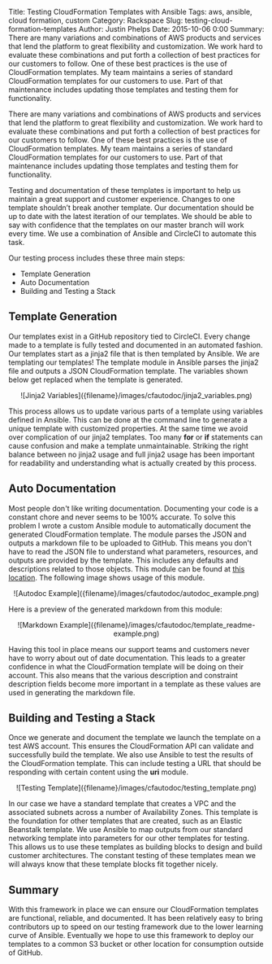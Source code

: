 Title: Testing CloudFormation Templates with Ansible
Tags: aws, ansible, cloud formation, custom
Category: Rackspace
Slug: testing-cloud-formation-templates
Author: Justin Phelps
Date: 2015-10-06 0:00
Summary: There are many variations and combinations of AWS products and services that lend the platform to great flexibility and customization. We work hard to evaluate these combinations and put forth a collection of best practices for our customers to follow. One of these best practices is the use of CloudFormation templates. My team maintains a series of standard CloudFormation templates for our customers to use. Part of that maintenance includes updating those templates and testing them for functionality.

There are many variations and combinations of AWS products and services that lend the platform to great flexibility and customization. We work hard to evaluate these combinations and put forth a collection of best practices for our customers to follow. One of these best practices is the use of CloudFormation templates. My team maintains a series of standard CloudFormation templates for our customers to use. Part of that maintenance includes updating those templates and testing them for functionality.

Testing and documentation of these templates is important to help us maintain a great support and customer experience. Changes to one template shouldn’t break another template. Our documentation should be up to date with the latest iteration of our templates. We should be able to say with confidence that the templates on our master branch will work every time. We use a combination of Ansible and CircleCI to automate this task.

Our testing process includes these three main steps:

 * Template Generation
 * Auto Documentation
 * Building and Testing a Stack

## Template Generation

Our templates exist in a GitHub repository tied to CircleCI. Every change made to a template is fully tested and documented in an automated fashion. Our templates start as a jinja2 file that is then templated by Ansible. We are templating our templates! The template module in Ansible parses the jinja2 file and outputs a JSON CloudFormation template. The variables shown below get replaced when the template is generated.

<center>![Jinja2 Variables]({filename}/images/cfautodoc/jinja2_variables.png)</center>

This process allows us to update various parts of a template using variables defined in Ansible. This can be done at the command line to generate a unique template with customized properties. At the same time we avoid over complication of our jinja2 templates. Too many **for** or **if** statements can cause confusion and make a template unmaintainable. Striking the right balance between no jinja2 usage and full jinja2 usage has been important for readability and understanding what is actually created by this process.

## Auto Documentation

Most people don't like writing documentation. Documenting your code is a constant chore and never seems to be 100% accurate. To solve this problem I wrote a custom Ansible module to automatically document the generated CloudFormation template. The module parses the JSON and outputs a markdown file to be uploaded to GitHub. This means you don't have to read the JSON file to understand what parameters, resources, and outputs are provided by the template. This includes any defaults and descriptions related to those objects. This module can be found at [this location](https://github.com/Linuturk/cloudformation-autodoc/blob/master/library/cloudformation_autodoc.py). The following image shows usage of this module.

<center>![Autodoc Example]({filename}/images/cfautodoc/autodoc_example.png)</center>

Here is a preview of the generated markdown from this module:

<center>![Markdown Example]({filename}/images/cfautodoc/template_readme-example.png)</center>

Having this tool in place means our support teams and customers never have to worry about out of date documentation. This leads to a greater confidence in what the CloudFormation template will be doing on their account. This also means that the various description and constraint description fields become more important in a template as these values are used in generating the markdown file.

## Building and Testing a Stack

Once we generate and document the template we launch the template on a test AWS account. This ensures the CloudFormation API can validate and successfully build the template. We also use Ansible to test the results of the CloudFormation template. This can include testing a URL that should be responding with certain content using the **uri** module.

<center>![Testing Template]({filename}/images/cfautodoc/testing_template.png)</center>

In our case we have a standard template that creates a VPC and the associated subnets across a number of Availability Zones. This template is the foundation for other templates that are created, such as an Elastic Beanstalk template. We use Ansible to map outputs from our standard networking template into parameters for our other templates for testing. This allows us to use these templates as building blocks to design and build customer architectures. The constant testing of these templates mean we will always know that these template blocks fit together nicely.

## Summary

With this framework in place we can ensure our CloudFormation templates are functional, reliable, and documented. It has been relatively easy to bring contributors up to speed on our testing framework due to the lower learning curve of Ansible. Eventually we hope to use this framework to deploy our templates to a common S3 bucket or other location for consumption outside of GitHub.
